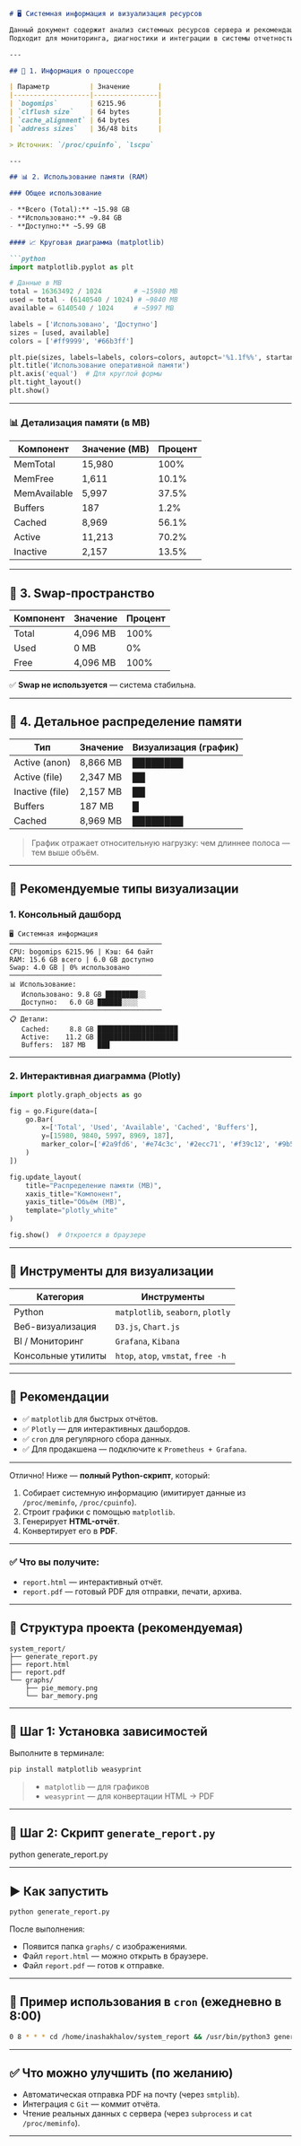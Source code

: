 
```markdown
# 🖥️ Системная информация и визуализация ресурсов

Данный документ содержит анализ системных ресурсов сервера и рекомендации по визуализации данных.  
Подходит для мониторинга, диагностики и интеграции в системы отчетности.

---

## 🔧 1. Информация о процессоре

| Параметр          | Значение       |
|-------------------|----------------|
| `bogomips`        | 6215.96        |
| `clflush size`    | 64 bytes       |
| `cache_alignment` | 64 bytes       |
| `address sizes`   | 36/48 bits     |

> Источник: `/proc/cpuinfo`, `lscpu`

---

## 📊 2. Использование памяти (RAM)

### Общее использование

- **Всего (Total):** ~15.98 GB
- **Использовано:** ~9.84 GB
- **Доступно:** ~5.99 GB

#### 📈 Круговая диаграмма (matplotlib)

```python
import matplotlib.pyplot as plt

# Данные в MB
total = 16363492 / 1024        # ~15980 MB
used = total - (6140540 / 1024) # ~9840 MB
available = 6140540 / 1024     # ~5997 MB

labels = ['Использовано', 'Доступно']
sizes = [used, available]
colors = ['#ff9999', '#66b3ff']

plt.pie(sizes, labels=labels, colors=colors, autopct='%1.1f%%', startangle=90)
plt.title('Использование оперативной памяти')
plt.axis('equal')  # Для круглой формы
plt.tight_layout()
plt.show()
```

---

### 📊 Детализация памяти (в MB)

| Компонент       | Значение (MB) | Процент |
|-----------------|---------------|---------|
| MemTotal        | 15,980        | 100%    |
| MemFree         | 1,611         | 10.1%   |
| MemAvailable    | 5,997         | 37.5%   |
| Buffers         | 187           | 1.2%    |
| Cached          | 8,969         | 56.1%   |
| Active          | 11,213        | 70.2%   |
| Inactive        | 2,157         | 13.5%   |

---

## 💾 3. Swap-пространство

| Компонент | Значение     | Процент |
|----------|--------------|--------|
| Total    | 4,096 MB     | 100%   |
| Used     | 0 MB         | 0%     |
| Free     | 4,096 MB     | 100%   |

✅ **Swap не используется** — система стабильна.

---

## 🧩 4. Детальное распределение памяти

| Тип              | Значение | Визуализация (график) |
|------------------|----------|------------------------|
| Active (anon)    | 8,866 MB | ████████               |
| Active (file)    | 2,347 MB | ██                     |
| Inactive (file)  | 2,157 MB | ██                     |
| Buffers          | 187 MB   | █                      |
| Cached           | 8,969 MB | ████████               |

> График отражает относительную нагрузку: чем длиннее полоса — тем выше объём.

---

## 🎨 Рекомендуемые типы визуализации

### 1. Консольный дашборд

```
🖥️ Системная информация
──────────────────────────────────────
CPU: bogomips 6215.96 | Кэш: 64 байт
RAM: 15.6 GB всего | 6.0 GB доступно
Swap: 4.0 GB | 0% использовано
──────────────────────────────────────
📊 Использование:
   Использовано: 9.8 GB ████████░░
   Доступно:   6.0 GB ██████░░░░
──────────────────────────────────────
📋 Детали:
   Cached:     8.8 GB ████████████████████
   Active:    11.2 GB ████████████████████
   Buffers:  187 MB   ███
```

---

### 2. Интерактивная диаграмма (Plotly)

```python
import plotly.graph_objects as go

fig = go.Figure(data=[
    go.Bar(
        x=['Total', 'Used', 'Available', 'Cached', 'Buffers'],
        y=[15980, 9840, 5997, 8969, 187],
        marker_color=['#2a9fd6', '#e74c3c', '#2ecc71', '#f39c12', '#9b59b6']
    )
])

fig.update_layout(
    title="Распределение памяти (MB)",
    xaxis_title="Компонент",
    yaxis_title="Объём (MB)",
    template="plotly_white"
)

fig.show()  # Откроется в браузере
```

---

## 📱 Инструменты для визуализации

| Категория         | Инструменты                                  |
|-------------------|---------------------------------------------|
| Python            | `matplotlib`, `seaborn`, `plotly`           |
| Веб-визуализация  | `D3.js`, `Chart.js`                          |
| BI / Мониторинг   | `Grafana`, `Kibana`                          |
| Консольные утилиты| `htop`, `atop`, `vmstat`, `free -h`          |

---

## 📌 Рекомендации

- ✅ `matplotlib` для быстрых отчётов.
- ✅ `Plotly` — для интерактивных дашбордов.
- ✅ `cron` для регулярного сбора данных.
- ✅  Для продакшена — подключите к `Prometheus + Grafana`.

---
Отлично! Ниже — **полный Python-скрипт**, который:
1. Собирает системную информацию (имитирует данные из `/proc/meminfo`, `/proc/cpuinfo`).
2. Строит графики с помощью `matplotlib`.
3. Генерирует **HTML-отчёт**.
4. Конвертирует его в **PDF**.

---

### ✅ Что вы получите:
- `report.html` — интерактивный отчёт.
- `report.pdf` — готовый PDF для отправки, печати, архива.

---

## 📁 Структура проекта (рекомендуемая)

```
system_report/
├── generate_report.py
├── report.html
├── report.pdf
└── graphs/
    ├── pie_memory.png
    └── bar_memory.png
```

---

## 🐍 Шаг 1: Установка зависимостей

Выполните в терминале:

```bash
pip install matplotlib weasyprint
```

> - `matplotlib` — для графиков  
> - `weasyprint` — для конвертации HTML → PDF

---

## 📄 Шаг 2: Скрипт `generate_report.py`

python generate_report.py

---

## ▶️ Как запустить

```bash
python generate_report.py
```

После выполнения:
- Появится папка `graphs/` с изображениями.
- Файл `report.html` — можно открыть в браузере.
- Файл `report.pdf` — готов к отправке.

---

## 📎 Пример использования в `cron` (ежедневно в 8:00)

```bash
0 8 * * * cd /home/inashakhalov/system_report && /usr/bin/python3 generate_report.py
```

---

## ✅ Что можно улучшить (по желанию)

- Автоматическая отправка PDF на почту (через `smtplib`).
- Интеграция с `Git` — коммит отчёта.
- Чтение реальных данных с сервера (через `subprocess` и `cat /proc/meminfo`).

---



